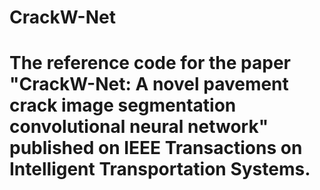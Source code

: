 # CrackW-Net
# The reference code for the paper "CrackW-Net: A novel pavement crack image segmentation convolutional neural network" published on IEEE Transactions on Intelligent Transportation Systems.
